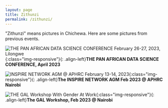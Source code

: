 ```yaml
---
layout: page
title: Zithunzi
permalink: /zithunzi/
---
```


"Zithunzi" means pictures in Chichewa. Here are some pictures from previous events.

![THE PAN AFRICAN DATA SCIENCE CONFERENCE February 26-27, 2023, Lilongwe](https://ik.imagekit.io/xnaedr4r6/KAI_Website_Images/Pan_African_Data_Science_Conference_Optimized.jpg?updatedAt=1683116949411){:class="img-responsive"}{: .align-left}**THE PAN AFRICAN DATA SCIENCE CONFERENCE, April 2023**

![INSPIRE NETWORK AGM @ APHRC February 13-14, 2023](https://ik.imagekit.io/ucqyxekmz/AI_Web_Images/InspireNetworkAGM_Nairobi_Optimised.JPG?updatedAt=1680165779367){:class="img-responsive"}{: .align-left}**The INSPIRE NETWORK AGM Feb 2023 @ APHRC Nairobi**

![THE GAL Workshop With Gender At Work](https://ik.imagekit.io/ucqyxekmz/AI_Web_Images/GALWorkshopNairobiFeb2023_Optimised.jpg?updatedAt=1680165777435){:class="img-responsive"}{: .align-left}**The GAL Workshop, Feb 2023 @ Nairobi**



[mubas-organization]:   http://www.mubas.ac.mw
